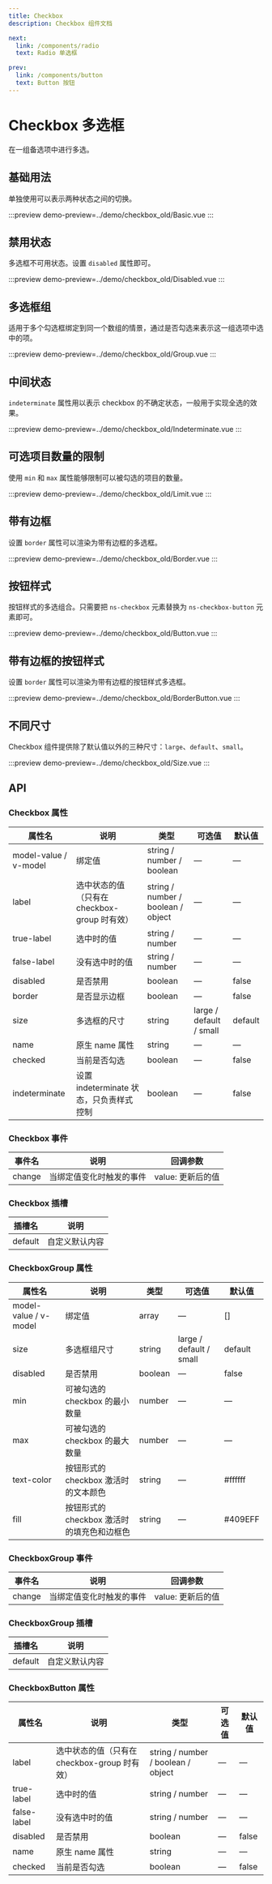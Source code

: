 ```yaml
---
title: Checkbox
description: Checkbox 组件文档

next:
  link: /components/radio
  text: Radio 单选框

prev:
  link: /components/button
  text: Button 按钮
---
```


# Checkbox 多选框

在一组备选项中进行多选。

## 基础用法

单独使用可以表示两种状态之间的切换。

:::preview
demo-preview=../demo/checkbox_old/Basic.vue
:::

## 禁用状态

多选框不可用状态。设置 `disabled` 属性即可。

:::preview
demo-preview=../demo/checkbox_old/Disabled.vue
:::

## 多选框组

适用于多个勾选框绑定到同一个数组的情景，通过是否勾选来表示这一组选项中选中的项。

:::preview
demo-preview=../demo/checkbox_old/Group.vue
:::

## 中间状态

`indeterminate` 属性用以表示 checkbox 的不确定状态，一般用于实现全选的效果。

:::preview
demo-preview=../demo/checkbox_old/Indeterminate.vue
:::

## 可选项目数量的限制

使用 `min` 和 `max` 属性能够限制可以被勾选的项目的数量。

:::preview
demo-preview=../demo/checkbox_old/Limit.vue
:::

## 带有边框

设置 `border` 属性可以渲染为带有边框的多选框。

:::preview
demo-preview=../demo/checkbox_old/Border.vue
:::

## 按钮样式

按钮样式的多选组合。只需要把 `ns-checkbox` 元素替换为 `ns-checkbox-button` 元素即可。

:::preview
demo-preview=../demo/checkbox_old/Button.vue
:::

## 带有边框的按钮样式

设置 `border` 属性可以渲染为带有边框的按钮样式多选框。

:::preview
demo-preview=../demo/checkbox_old/BorderButton.vue
:::

## 不同尺寸

Checkbox 组件提供除了默认值以外的三种尺寸：`large`、`default`、`small`。

:::preview
demo-preview=../demo/checkbox_old/Size.vue
:::

## API

### Checkbox 属性

| 属性名                | 说明                                         | 类型                               | 可选值                  | 默认值  |
| --------------------- | -------------------------------------------- | ---------------------------------- | ----------------------- | ------- |
| model-value / v-model | 绑定值                                       | string / number / boolean          | —                       | —       |
| label                 | 选中状态的值（只有在 checkbox-group 时有效） | string / number / boolean / object | —                       | —       |
| true-label            | 选中时的值                                   | string / number                    | —                       | —       |
| false-label           | 没有选中时的值                               | string / number                    | —                       | —       |
| disabled              | 是否禁用                                     | boolean                            | —                       | false   |
| border                | 是否显示边框                                 | boolean                            | —                       | false   |
| size                  | 多选框的尺寸                                 | string                             | large / default / small | default |
| name                  | 原生 name 属性                               | string                             | —                       | —       |
| checked               | 当前是否勾选                                 | boolean                            | —                       | false   |
| indeterminate         | 设置 indeterminate 状态，只负责样式控制      | boolean                            | —                       | false   |

### Checkbox 事件

| 事件名 | 说明                     | 回调参数          |
| ------ | ------------------------ | ----------------- |
| change | 当绑定值变化时触发的事件 | value: 更新后的值 |

### Checkbox 插槽

| 插槽名  | 说明           |
| ------- | -------------- |
| default | 自定义默认内容 |

### CheckboxGroup 属性

| 属性名                | 说明                                       | 类型    | 可选值                  | 默认值  |
| --------------------- | ------------------------------------------ | ------- | ----------------------- | ------- |
| model-value / v-model | 绑定值                                     | array   | —                       | []      |
| size                  | 多选框组尺寸                               | string  | large / default / small | default |
| disabled              | 是否禁用                                   | boolean | —                       | false   |
| min                   | 可被勾选的 checkbox 的最小数量             | number  | —                       | —       |
| max                   | 可被勾选的 checkbox 的最大数量             | number  | —                       | —       |
| text-color            | 按钮形式的 checkbox 激活时的文本颜色       | string  | —                       | #ffffff |
| fill                  | 按钮形式的 checkbox 激活时的填充色和边框色 | string  | —                       | #409EFF |

### CheckboxGroup 事件

| 事件名 | 说明                     | 回调参数          |
| ------ | ------------------------ | ----------------- |
| change | 当绑定值变化时触发的事件 | value: 更新后的值 |

### CheckboxGroup 插槽

| 插槽名  | 说明           |
| ------- | -------------- |
| default | 自定义默认内容 |

### CheckboxButton 属性

| 属性名      | 说明                                         | 类型                               | 可选值 | 默认值 |
| ----------- | -------------------------------------------- | ---------------------------------- | ------ | ------ |
| label       | 选中状态的值（只有在 checkbox-group 时有效） | string / number / boolean / object | —      | —      |
| true-label  | 选中时的值                                   | string / number                    | —      | —      |
| false-label | 没有选中时的值                               | string / number                    | —      | —      |
| disabled    | 是否禁用                                     | boolean                            | —      | false  |
| name        | 原生 name 属性                               | string                             | —      | —      |
| checked     | 当前是否勾选                                 | boolean                            | —      | false  |
